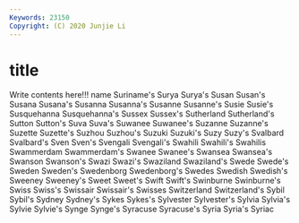 ```yaml
---
Keywords: 23150
Copyright: (C) 2020 Junjie Li
---
```


# title

Write contents here!!!
name 
Suriname's 
Surya 
Surya's 
Susan 
Susan's 
Susana 
Susana's 
Susanna
Susanna's 
Susanne 
Susanne's 
Susie 
Susie's 
Susquehanna 
Susquehanna's 
Sussex 
Sussex's 
Sutherland
Sutherland's 
Sutton 
Sutton's 
Suva 
Suva's 
Suwanee 
Suwanee's 
Suzanne 
Suzanne's 
Suzette
Suzette's 
Suzhou 
Suzhou's 
Suzuki 
Suzuki's 
Suzy 
Suzy's 
Svalbard 
Svalbard's 
Sven
Sven's 
Svengali 
Svengali's 
Swahili 
Swahili's 
Swahilis 
Swammerdam 
Swammerdam's 
Swanee 
Swanee's
Swansea 
Swansea's 
Swanson 
Swanson's 
Swazi 
Swazi's 
Swaziland 
Swaziland's 
Swede 
Swede's
Sweden 
Sweden's 
Swedenborg 
Swedenborg's 
Swedes 
Swedish 
Swedish's 
Sweeney 
Sweeney's 
Sweet
Sweet's 
Swift 
Swift's 
Swinburne 
Swinburne's 
Swiss 
Swiss's 
Swissair 
Swissair's 
Swisses
Switzerland 
Switzerland's 
Sybil 
Sybil's 
Sydney 
Sydney's 
Sykes 
Sykes's 
Sylvester 
Sylvester's
Sylvia 
Sylvia's 
Sylvie 
Sylvie's 
Synge 
Synge's 
Syracuse 
Syracuse's 
Syria 
Syria's
Syriac 
